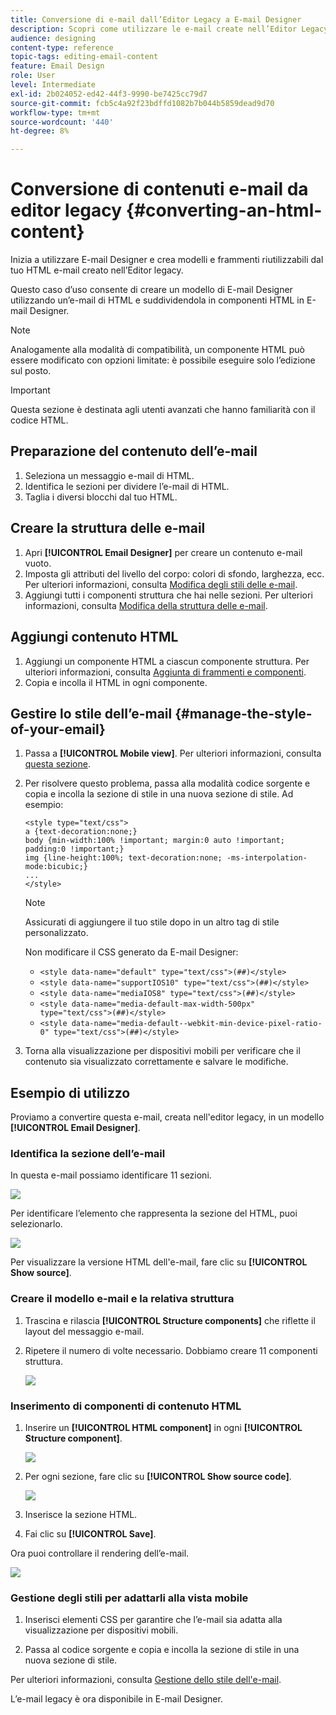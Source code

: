```yaml
---
title: Conversione di e-mail dall’Editor Legacy a E-mail Designer
description: Scopri come utilizzare le e-mail create nell’Editor Legacy E-mail a E-mail Designer.
audience: designing
content-type: reference
topic-tags: editing-email-content
feature: Email Design
role: User
level: Intermediate
exl-id: 2b024052-ed42-44f3-9990-be7425cc79d7
source-git-commit: fcb5c4a92f23bdffd1082b7b044b5859dead9d70
workflow-type: tm+mt
source-wordcount: '440'
ht-degree: 8%

---
```


# Conversione di contenuti e-mail da editor legacy {#converting-an-html-content}

Inizia a utilizzare E-mail Designer e crea modelli e frammenti riutilizzabili dal tuo HTML e-mail creato nell’Editor legacy.

Questo caso d’uso consente di creare un modello di E-mail Designer utilizzando un’e-mail di HTML e suddividendola in componenti HTML in E-mail Designer.

>[!NOTE]
>
>Analogamente alla modalità di compatibilità, un componente HTML può essere modificato con opzioni limitate: è possibile eseguire solo l’edizione sul posto.

>[!IMPORTANT]
>
>Questa sezione è destinata agli utenti avanzati che hanno familiarità con il codice HTML.

## Preparazione del contenuto dell’e-mail

1. Seleziona un messaggio e-mail di HTML.
1. Identifica le sezioni per dividere l’e-mail di HTML.
1. Taglia i diversi blocchi dal tuo HTML.

## Creare la struttura delle e-mail

1. Apri **[!UICONTROL Email Designer]** per creare un contenuto e-mail vuoto.
1. Imposta gli attributi del livello del corpo: colori di sfondo, larghezza, ecc. Per ulteriori informazioni, consulta [Modifica degli stili delle e-mail](../../designing/using/styles.md).
1. Aggiungi tutti i componenti struttura che hai nelle sezioni. Per ulteriori informazioni, consulta [Modifica della struttura delle e-mail](../../designing/using/designing-from-scratch.md#defining-the-email-structure).

## Aggiungi contenuto HTML

1. Aggiungi un componente HTML a ciascun componente struttura. Per ulteriori informazioni, consulta [Aggiunta di frammenti e componenti](../../designing/using/designing-from-scratch.md#defining-the-email-structure).
1. Copia e incolla il HTML in ogni componente.

## Gestire lo stile dell’e-mail {#manage-the-style-of-your-email}

1. Passa a **[!UICONTROL Mobile view]**. Per ulteriori informazioni, consulta [questa sezione](../../designing/using/plain-text-html-modes.md#switching-to-mobile-view).

1. Per risolvere questo problema, passa alla modalità codice sorgente e copia e incolla la sezione di stile in una nuova sezione di stile. Ad esempio:

   ```
   <style type="text/css">
   a {text-decoration:none;}
   body {min-width:100% !important; margin:0 auto !important; padding:0 !important;}
   img {line-height:100%; text-decoration:none; -ms-interpolation-mode:bicubic;}
   ...
   </style>
   ```

   >[!NOTE]
   >
   >Assicurati di aggiungere il tuo stile dopo in un altro tag di stile personalizzato.
   >
   >Non modificare il CSS generato da E-mail Designer:
   >
   >* `<style data-name="default" type="text/css">(##)</style>`
   >* `<style data-name="supportIOS10" type="text/css">(##)</style>`
   >* `<style data-name="mediaIOS8" type="text/css">(##)</style>`
   >* `<style data-name="media-default-max-width-500px" type="text/css">(##)</style>`
   >* `<style data-name="media-default--webkit-min-device-pixel-ratio-0" type="text/css">(##)</style>`

1. Torna alla visualizzazione per dispositivi mobili per verificare che il contenuto sia visualizzato correttamente e salvare le modifiche.

## Esempio di utilizzo

Proviamo a convertire questa e-mail, creata nell&#39;editor legacy, in un modello **[!UICONTROL Email Designer]**.

### Identifica la sezione dell’e-mail

In questa e-mail possiamo identificare 11 sezioni.

![](assets/html-dce-view-mail.png)

Per identificare l’elemento che rappresenta la sezione del HTML, puoi selezionarlo.

![](assets/breadcrumbs.png)

Per visualizzare la versione HTML dell&#39;e-mail, fare clic su **[!UICONTROL Show source]**.

### Creare il modello e-mail e la relativa struttura

1. Trascina e rilascia **[!UICONTROL Structure components]** che riflette il layout del messaggio e-mail.

1. Ripetere il numero di volte necessario. Dobbiamo creare 11 componenti struttura.

   ![](assets/structure-components-migration.png)

### Inserimento di componenti di contenuto HTML

1. Inserire un **[!UICONTROL HTML component]** in ogni **[!UICONTROL Structure component]**.

   ![](assets/html-components.png)

1. Per ogni sezione, fare clic su **[!UICONTROL Show source code]**.

   ![](assets/show-source-code.png)

1. Inserisce la sezione HTML.

1. Fai clic su **[!UICONTROL Save]**.

Ora puoi controllare il rendering dell’e-mail.

![](assets/migrated-email-result.png)

### Gestione degli stili per adattarli alla vista mobile

1. Inserisci elementi CSS per garantire che l’e-mail sia adatta alla visualizzazione per dispositivi mobili.

1. Passa al codice sorgente e copia e incolla la sezione di stile in una nuova sezione di stile.

Per ulteriori informazioni, consulta [Gestione dello stile dell&#39;e-mail](#manage-the-style-of-your-email).

L’e-mail legacy è ora disponibile in E-mail Designer.
